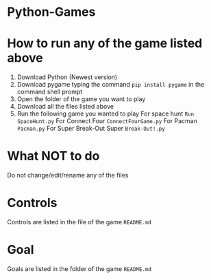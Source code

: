 # Python-Games
# How to run any of the game listed above
1. Download Python (Newest version)
2. Download pygame typing the command `pip install pygame` in the command shell prompt
3. Open the folder of the game you want to play
4. Download all the files listed above
5. Run the following game you wanted to play
For space hunt `Run SpaceHunt.py` 
For Connect Four `ConnectFourGame.py` 
For Pacman `Pacman.py` 
For Super Break-Out Super `Break-Out!.py`

# What NOT to do 
Do not change/edit/rename any of the files

# Controls
Controls are listed in the file of the game `README.md`

# Goal
Goals are listed in the folder of the game `README.md`
